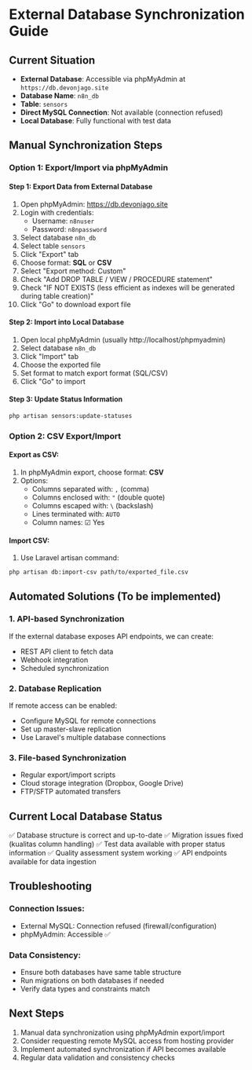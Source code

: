 # External Database Synchronization Guide

## Current Situation

-   **External Database**: Accessible via phpMyAdmin at `https://db.devonjago.site`
-   **Database Name**: `n8n_db`
-   **Table**: `sensors`
-   **Direct MySQL Connection**: Not available (connection refused)
-   **Local Database**: Fully functional with test data

## Manual Synchronization Steps

### Option 1: Export/Import via phpMyAdmin

#### Step 1: Export Data from External Database

1. Open phpMyAdmin: https://db.devonjago.site
2. Login with credentials:
    - Username: `n8nuser`
    - Password: `n8npassword`
3. Select database `n8n_db`
4. Select table `sensors`
5. Click "Export" tab
6. Choose format: **SQL** or **CSV**
7. Select "Export method: Custom"
8. Check "Add DROP TABLE / VIEW / PROCEDURE statement"
9. Check "IF NOT EXISTS (less efficient as indexes will be generated during table creation)"
10. Click "Go" to download export file

#### Step 2: Import into Local Database

1. Open local phpMyAdmin (usually http://localhost/phpmyadmin)
2. Select database `n8n_db`
3. Click "Import" tab
4. Choose the exported file
5. Set format to match export format (SQL/CSV)
6. Click "Go" to import

#### Step 3: Update Status Information

```bash
php artisan sensors:update-statuses
```

### Option 2: CSV Export/Import

#### Export as CSV:

1. In phpMyAdmin export, choose format: **CSV**
2. Options:
    - Columns separated with: `,` (comma)
    - Columns enclosed with: `"` (double quote)
    - Columns escaped with: `\` (backslash)
    - Lines terminated with: `AUTO`
    - Column names: ☑ Yes

#### Import CSV:

1. Use Laravel artisan command:

```bash
php artisan db:import-csv path/to/exported_file.csv
```

## Automated Solutions (To be implemented)

### 1. API-based Synchronization

If the external database exposes API endpoints, we can create:

-   REST API client to fetch data
-   Webhook integration
-   Scheduled synchronization

### 2. Database Replication

If remote access can be enabled:

-   Configure MySQL for remote connections
-   Set up master-slave replication
-   Use Laravel's multiple database connections

### 3. File-based Synchronization

-   Regular export/import scripts
-   Cloud storage integration (Dropbox, Google Drive)
-   FTP/SFTP automated transfers

## Current Local Database Status

✅ Database structure is correct and up-to-date
✅ Migration issues fixed (kualitas column handling)
✅ Test data available with proper status information
✅ Quality assessment system working
✅ API endpoints available for data ingestion

## Troubleshooting

### Connection Issues:

-   External MySQL: Connection refused (firewall/configuration)
-   phpMyAdmin: Accessible ✅

### Data Consistency:

-   Ensure both databases have same table structure
-   Run migrations on both databases if needed
-   Verify data types and constraints match

## Next Steps

1. Manual data synchronization using phpMyAdmin export/import
2. Consider requesting remote MySQL access from hosting provider
3. Implement automated synchronization if API becomes available
4. Regular data validation and consistency checks
